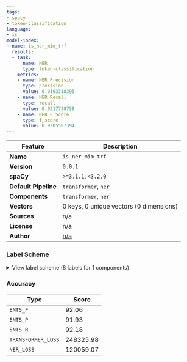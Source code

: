 ```yaml
---
tags:
- spacy
- token-classification
language:
- is
model-index:
- name: is_ner_mim_trf
  results:
  - task:
      name: NER
      type: token-classification
    metrics:
    - name: NER Precision
      type: precision
      value: 0.9193318395
    - name: NER Recall
      type: recall
      value: 0.9217728758
    - name: NER F Score
      type: f_score
      value: 0.9205507394
---
```

| Feature | Description |
| --- | --- |
| **Name** | `is_ner_mim_trf` |
| **Version** | `0.0.1` |
| **spaCy** | `>=3.1.1,<3.2.0` |
| **Default Pipeline** | `transformer`, `ner` |
| **Components** | `transformer`, `ner` |
| **Vectors** | 0 keys, 0 unique vectors (0 dimensions) |
| **Sources** | n/a |
| **License** | n/a |
| **Author** | [n/a]() |

### Label Scheme

<details>

<summary>View label scheme (8 labels for 1 components)</summary>

| Component | Labels |
| --- | --- |
| **`ner`** | `Date`, `Location`, `Miscellaneous`, `Money`, `Organization`, `Percent`, `Person`, `Time` |

</details>

### Accuracy

| Type | Score |
| --- | --- |
| `ENTS_F` | 92.06 |
| `ENTS_P` | 91.93 |
| `ENTS_R` | 92.18 |
| `TRANSFORMER_LOSS` | 248325.98 |
| `NER_LOSS` | 120059.07 |